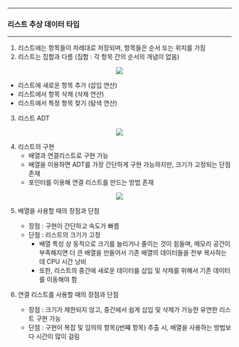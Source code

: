 -----
### 리스트 추상 데이터 타입
-----
1. 리스트에는 항목들이 차례대로 저장되며, 항목들은 순서 또는 위치를 가짐
2. 리스트는 집합과 다름 (집합 : 각 항목 간의 순서의 개념이 없음)
<div align="center">
<img src="https://github.com/user-attachments/assets/d6d872d1-c0cd-431b-8edb-dc9908136002">
</div>

  - 리스트에 새로운 항목 추가 (삽입 연산)
  - 리스트에서 항목 삭제 (삭제 연산)
  - 리스트에서 특정 항목 찾기 (탐색 연산)

3. 리스트 ADT
<div align="center">
<img src="https://github.com/user-attachments/assets/20bc2d6d-90e4-4c6e-bc31-8e1f777563b6">
</div>

4. 리스트의 구현
   - 배열과 연결리스트로 구현 가능
   - 배열을 이용하면 ADT를 가장 간단하게 구현 가능하지만, 크기가 고정되는 단점 존재
   - 포인터를 이용해 연결 리스트를 만드는 방법 존재
<div align="center">
<img src="https://github.com/user-attachments/assets/38e1d201-b4b5-4d09-a108-a2ca521d9aef">
</div>

5. 배열을 사용할 때의 장점과 단점
   - 장점 : 구현이 간단하고 속도가 빠름
   - 단점 : 리스트의 크기가 고정
     + 배열 특성 상 동적으로 크기를 늘리거나 줄이는 것이 힘들며, 메모리 공간이 부족해지면 더 큰 배열을 만들어서 기존 배열의 데이터들을 전부 복사하는데 CPU 시간 낭비
     + 또한, 리스트의 중간에 새로운 데이터를 삽입 및 삭제를 위해서 기존 데이터를 이동해야 함

6. 연결 리스트를 사용할 때의 장점과 단점
   - 장점 : 크기가 제한되지 않고, 중간에서 쉽게 삽입 및 삭제가 가능한 유연한 리스트 구현 가능
   - 단점 : 구현이 복잡 및 임의의 항목(j번쨰 항목) 추출 시, 배열을 사용하는 방법보다 시간이 많이 걸림
   
